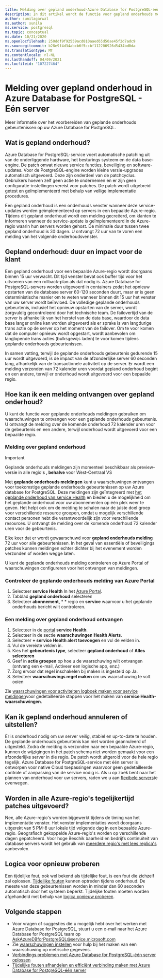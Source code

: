 ```yaml
---
title: Melding over gepland onderhoud-Azure Database for PostgreSQL-één server
description: In dit artikel wordt de functie voor gepland onderhouds meldingen in Azure Database for PostgreSQL-één server beschreven
author: sunilagarwal
ms.author: sunila
ms.service: postgresql
ms.topic: conceptual
ms.date: 10/21/2020
ms.openlocfilehash: 250ddf9f92559acd810aaed65d50ae45f2d7adc9
ms.sourcegitcommit: b28e9f4d34abcb6f5ccbf112206926d5434bd0da
ms.translationtype: MT
ms.contentlocale: nl-NL
ms.lasthandoff: 04/09/2021
ms.locfileid: "107227464"
---
```

# <a name="planned-maintenance-notification-in-azure-database-for-postgresql---single-server"></a>Melding over gepland onderhoud in Azure Database for PostgreSQL - Eén server

Meer informatie over het voorbereiden van geplande onderhouds gebeurtenissen op uw Azure Database for PostgreSQL.

## <a name="what-is-a-planned-maintenance"></a>Wat is gepland onderhoud?

Azure Database for PostgreSQL-service voert automatische patching uit van de onderliggende hardware, het besturings systeem en de data base-engine. De patch omvat nieuwe service functies, beveiliging en software-updates. Voor de PostgreSQL-engine worden kleine versie-upgrades automatisch uitgevoerd. Deze zijn onderdeel van de patchcyclus. Gebruikers hoeven zelf geen actie te ondernemen en er zijn geen configuratie-instellingen vereist voor patches. De patch wordt uitgebreid getest en geïmplementeerd met behulp van veilige implementatie procedures.

Een gepland onderhoud is een onderhouds venster wanneer deze service-updates worden geïmplementeerd op servers in een bepaalde Azure-regio. Tijdens dit gepland onderhoud wordt een melding gecreëerd, om klanten te informeren wanneer de service-update is geïmplementeerd in de Azure-regio waarin hun servers worden gehost. De minimale duur tussen twee gepland onderhoud is 30 dagen. U ontvangt 72 uur van te voren een melding van het volgende onderhoudsvenster.

## <a name="planned-maintenance---duration-and-customer-impact"></a>Gepland onderhoud: duur en impact voor de klant

Een gepland onderhoud voor een bepaalde Azure-regio wordt doorgaans binnen 15 uur verwacht. Dit tijd venster bevat ook buffer tijd voor het uitvoeren van een rollback-plan als dat nodig is. Azure Database for PostgreSQL-servers worden uitgevoerd in containers zodat het opnieuw opstarten van de database server 60-120 seconden duurt, maar er is geen deterministische manier om te weten wanneer binnen dit 15 uur het venster van uw server wordt beïnvloed. De volledige geplande onderhouds gebeurtenis, inclusief het opnieuw opstarten van de server, wordt zorgvuldig gecontroleerd door het technische team. De failovertijd van de server is afhankelijk van het herstel van de data base, waardoor de data base langer online kan worden uitgevoerd als er sprake is van langdurige trans actie op de server op het moment van de failover. Om te voor komen dat de computer opnieuw wordt opgestart, wordt aanbevolen om langlopende trans acties (bulksgewijs laden) te voor komen tijdens geplande onderhouds gebeurtenissen.

In samen vatting, terwijl de geplande onderhouds gebeurtenis gedurende 15 uur wordt uitgevoerd, is de impact van de afzonderlijke server 60 seconden lang, afhankelijk van de transactionele activiteit op de server. Er wordt een melding verzonden van 72 kalender uren voordat gepland onderhoud begint en een andere, terwijl er onderhoud wordt uitgevoerd voor een bepaalde regio.

## <a name="how-can-i-get-notified-of-planned-maintenance"></a>Hoe kan ik een melding ontvangen over gepland onderhoud?

U kunt de functie voor geplande onderhouds meldingen gebruiken om waarschuwingen te ontvangen voor een geplande onderhouds gebeurtenis. U ontvangt de melding over de komende onderhoud 72 kalender uren voor de gebeurtenis en een andere, terwijl onderhoud wordt uitgevoerd voor een bepaalde regio.

### <a name="planned-maintenance-notification"></a>Melding over gepland onderhoud

> [!IMPORTANT]
> Geplande onderhouds meldingen zijn momenteel beschikbaar als preview-versie in alle regio's **, behalve** voor West-Centraal VS

Met **geplande onderhouds meldingen** kunt u waarschuwingen ontvangen voor toekomstige geplande onderhouds gebeurtenissen op uw Azure database for PostgreSQL. Deze meldingen zijn geïntegreerd met [het geplande onderhoud van service Health](../service-health/overview.md) en bieden u de mogelijkheid om het geplande onderhoud voor uw abonnementen op één plek weer te geven. Het helpt ook om de melding te schalen naar de juiste doel groep voor verschillende resource groepen, omdat u mogelijk verschillende contact personen hebt die verantwoordelijk zijn voor verschillende resources. U ontvangt de melding over de komende onderhoud 72 kalender uren voor de gebeurtenis.

Elke keer dat er wordt gewaarschuwd voor **gepland onderhouds melding** 72 uur voor alle gebeurtenissen. In het geval van essentiële of beveiligings patches kunnen meldingen echter dichter bij het evenement worden verzonden of worden wegge laten.

U kunt de geplande onderhouds melding controleren op Azure Portal of waarschuwingen configureren voor het ontvangen van meldingen. 

### <a name="check-planned-maintenance-notification-from-azure-portal"></a>Controleer de geplande onderhouds melding van Azure Portal

1. Selecteer **service Health** In het [Azure Portal](https://portal.azure.com).
2. Tabblad **gepland onderhoud** selecteren
3. Selecteer **abonnement**, * * regio en **service** waarvoor u het geplande onderhouds bericht wilt controleren. 
   
### <a name="to-receive-planned-maintenance-notification"></a>Een melding over gepland onderhoud ontvangen

1. Selecteer in de [portal](https://portal.azure.com) **service Health**.
2. Selecteer in de sectie **waarschuwingen** **Health Alerts**.
3. Selecteer **+ service Health alert toevoegen** en vul de velden in.
4. Vul de vereiste velden in. 
5. Kies het **gebeurtenis type**, selecteer **gepland onderhoud** of **Alles selecteren**
6. Geef in **actie groepen** op hoe u de waarschuwing wilt ontvangen (ontvang een e-mail, Activeer een logische app, enz.)  
7. Zorg ervoor dat regel inschakelen bij maken is ingesteld op Ja.
8. Selecteer **waarschuwings regel maken** om uw waarschuwing te volt ooien

Zie [waarschuwingen voor activiteiten logboek maken voor service meldingen](../service-health/alerts-activity-log-service-notifications-portal.md)voor gedetailleerde stappen voor het maken van **service Health-waarschuwingen**.

## <a name="can-i-cancel-or-postpone-planned-maintenance"></a>Kan ik gepland onderhoud annuleren of uitstellen?

Er is onderhoud nodig om uw server veilig, stabiel en up-to-date te houden. De geplande onderhouds gebeurtenis kan niet worden geannuleerd of uitgesteld. Zodra de melding is verzonden naar een bepaalde Azure-regio, kunnen de wijzigingen in het patch schema niet worden gemaakt voor een afzonderlijke server in die regio. De patch wordt uitgerold voor de hele regio tegelijk. Azure Database for PostgreSQL-service met één server is ontworpen voor native Cloud toepassingen waarvoor geen gedetailleerde controle of aanpassing van de service nodig is. Als u op zoek bent naar het plannen van onderhoud voor uw servers, raden we u aan [flexibele servers](./flexible-server/overview.md)te overwegen.

## <a name="are-all-the-azure-regions-patched-at-the-same-time"></a>Worden in alle Azure-regio's tegelijkertijd patches uitgevoerd?

Nee, alle Azure-regio's worden bijgewerkt tijdens de timing van het implementatie venster. Het venster implementaties wordt doorgaans uitgerekt van 5 PM-8 uur lokale tijd volgende dag in een bepaalde Azure-regio. Geografisch gekoppelde Azure-regio's worden op verschillende dagen gepatcheerd. Voor hoge Beschik baarheid en bedrijfs continuïteit van database servers wordt het gebruik van [meerdere regio's met lees replica's](./concepts-read-replicas.md#cross-region-replication) aanbevolen.

## <a name="retry-logic"></a>Logica voor opnieuw proberen

Een tijdelijke fout, ook wel bekend als tijdelijke fout, is een fout die zichzelf zal oplossen. [Tijdelijke fouten](./concepts-connectivity.md#transient-errors) kunnen optreden tijdens onderhoud. De meeste van deze gebeurtenissen worden in minder dan 60 seconden automatisch door het systeem beperkt. Tijdelijke fouten moeten worden afgehandeld met behulp van [logica opnieuw proberen](./concepts-connectivity.md#handling-transient-errors).


## <a name="next-steps"></a>Volgende stappen

- Voor vragen of suggesties die u mogelijk hebt over het werken met Azure Database for PostgreSQL, stuurt u een e-mail naar het Azure Database for PostgreSQL team op AskAzureDBforPostgreSQL@service.microsoft.com
- Zie [waarschuwingen instellen](howto-alert-on-metric.md) voor hulp bij het maken van een waarschuwing op metrische gegevens.
- [Verbindings problemen met Azure Database for PostgreSQL-één server oplossen](howto-troubleshoot-common-connection-issues.md)
- [Tijdelijke fouten afhandelen en efficiënt verbinding maken met Azure Database for PostgreSQL-één server](concepts-connectivity.md)
